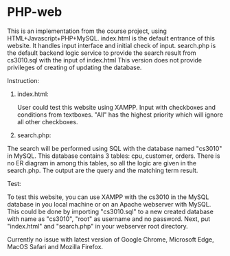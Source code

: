 # PHP-web

This is an implementation from the course project, using HTML+Javascript+PHP+MySQL. 
index.html is the default entrance of this website. It handles input interface and initial check of input.
search.php is the default backend logic service to provide the search result from cs3010.sql with the input of index.html 
This version does not provide privileges of creating of updating the database.

Instruction:

1. index.html:

   User could test this website using XAMPP. Input with checkboxes and conditions from textboxes. "All" has the highest priority which will ignore all other checkboxes.

2. search.php:

  The search will be performed using SQL with the database named "cs3010" in MySQL. This database contains 3 tables: cpu, customer, orders. There is no ER diagram in among this tables, so all the logic are given in the search.php. The output are the query and the matching term result.

Test:

To test this website, you can use XAMPP with the cs3010 in the MySQL database in you local machine or on an Apache webserver with MySQL. This could be done by importing "cs3010.sql" to a new created database with name as "cs3010", "root" as username and no password. Next, put "index.html" and "search.php" in your webserver root directory. 

Currently no issue with latest version of Google Chrome, Microsoft Edge, MacOS Safari and Mozilla Firefox.
